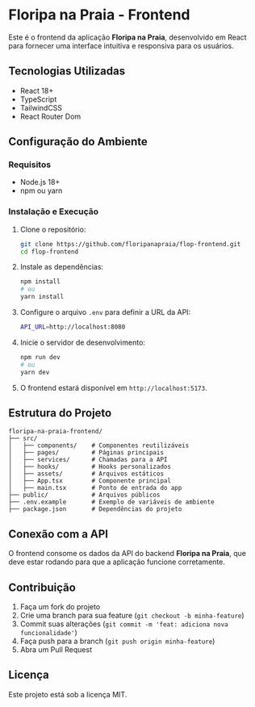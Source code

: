 # Floripa na Praia - Frontend

Este é o frontend da aplicação **Floripa na Praia**, desenvolvido em React para fornecer uma interface intuitiva e responsiva para os usuários.

## Tecnologias Utilizadas
- React 18+
- TypeScript
- TailwindCSS
- React Router Dom

## Configuração do Ambiente
### Requisitos
- Node.js 18+
- npm ou yarn

### Instalação e Execução
1. Clone o repositório:
   ```sh
   git clone https://github.com/floripanapraia/flop-frontend.git
   cd flop-frontend
   ```
2. Instale as dependências:
   ```sh
   npm install
   # ou
   yarn install
   ```
3. Configure o arquivo `.env` para definir a URL da API:
   ```sh
   API_URL=http://localhost:8080
   ```
4. Inicie o servidor de desenvolvimento:
   ```sh
   npm run dev
   # ou
   yarn dev
   ```
5. O frontend estará disponível em `http://localhost:5173`.

## Estrutura do Projeto
```
floripa-na-praia-frontend/
├── src/
│   ├── components/    # Componentes reutilizáveis
│   ├── pages/         # Páginas principais
│   ├── services/      # Chamadas para a API
│   ├── hooks/         # Hooks personalizados
│   ├── assets/        # Arquivos estáticos
│   ├── App.tsx        # Componente principal
│   ├── main.tsx       # Ponto de entrada do app
├── public/            # Arquivos públicos
├── .env.example       # Exemplo de variáveis de ambiente
├── package.json       # Dependências do projeto
```

## Conexão com a API
O frontend consome os dados da API do backend **Floripa na Praia**, que deve estar rodando para que a aplicação funcione corretamente.

## Contribuição
1. Faça um fork do projeto
2. Crie uma branch para sua feature (`git checkout -b minha-feature`)
3. Commit suas alterações (`git commit -m 'feat: adiciona nova funcionalidade'`)
4. Faça push para a branch (`git push origin minha-feature`)
5. Abra um Pull Request

## Licença
Este projeto está sob a licença MIT.